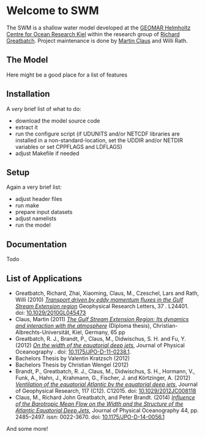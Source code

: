 # Welcome to SWM
The SWM is a shallow water model developed at the [GEOMAR Helmholtz Centre for Ocean Research Kiel](http://www.geomar.de/)
within the research group of [Richard Greatbatch](http://www.geomar.de/en/mitarbeiter/fb1/tm/rgreatbatch/).
Project maintenance is done by [Martin Claus](<mailto:mclaus@geomar.de>) and Willi Rath.

## The Model
Here might be a good place for a list of features

## Installation
A *very* brief list of what to do:

- download the model source code
- extract it
- run the configure script (if UDUNITS and/or NETCDF libraries are installed in a non-standard-location, set the UDDIR and/or NETDIR variables or set CPPFLAGS and LDFLAGS)
- adjust Makefile if needed

## Setup
Again a very brief list:

- adjust header files
- run make
- prepare input datasets
- adjust namelists
- run the model

## Documentation
Todo

## List of Applications
- Greatbatch, Richard, Zhai, Xiaoming, Claus, M., Czeschel, Lars and Rath, Willi (2010) *[Transport driven by eddy momentum fluxes in the Gulf Stream Extension region](http://oceanrep.geomar.de/10017/)* Geophysical Research Letters, 37 . L24401. doi: [10.1029/2010GL045473](http://dx.doi.org/10.1029/2010GL045473)
- Claus, Martin (2011) *[The Gulf Stream Extension Region: Its dynamics and interaction with the atmosphere]([http://oceanrep.geomar.de/12505/)* (Diploma thesis), Christian-Albrechts-Universität, Kiel, Germany, 65 pp
- Greatbatch, R. J., Brandt, P., Claus, M., Didwischus, S. H. and Fu, Y. (2012) *[On the width of the equatorial deep jets](http://oceanrep.geomar.de/14992/)*, Journal of Physical Oceanography . doi: [10.1175/JPO-D-11-0238.1](http://dx.doi.org/10.1175/JPO-D-11-0238.1).
- Bachelors Thesis by Valentin Kratzsch (2012)
- Bachelors Thesis by Christian Wengel (2012)
- Brandt, P., Greatbatch, R. J., Claus, M., Didwischus, S. H., Hormann, V., Funk, A., Hahn, J., Krahmann, G., Fischer, J. and Körtzinger, A. (2012) *[Ventilation of the equatorial Atlantic by the equatorial deep jets](http://oceanrep.geomar.de/19776/)*, Journal of Geophysical Research, 117 (C12). C12015. doi: [10.1029/2012JC008118](http://dx.doi.org/10.1029/2012JC008118)
- Claus, M., Richard John Greatbatch, and Peter Brandt. (2014) *[Influence of the Barotropic Mean Flow on the Width and the Structure of the Atlantic Equatorial Deep Jets](http://oceanrep.geomar.de/25482/)*, Journal of Physical Oceanography 44, pp. 2485–2497. issn: 0022-3670. doi: [10.1175/JPO-D-14-0056.1](http://dx.doi.org/10.1175/JPO-D-14-0056.1)

And some more!
